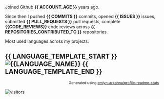 Joined Github **{{ ACCOUNT_AGE }}** years ago.

Since then I pushed **{{ COMMITS }}** commits, opened **{{ ISSUES }}** issues, submitted **{{ PULL_REQUESTS }}** pull requests, complete **{{CODE_REVIEWS}}** code reviews across **{{ REPOSITORIES_CONTRIBUTED_TO }}** repositories.

Most used languages across my projects:

{{ LANGUAGE_TEMPLATE_START }}
![{{LANGUAGE_NAME}}](https://img.shields.io/static/v1?style=flat-square&label=%E2%A0%80&color=555&labelColor={{LANGUAGE_COLOR:uri}}&message={{LANGUAGE_NAME:uri}}%EF%B8%B1{{LANGUAGE_PERCENT:uri}}%25)
{{ LANGUAGE_TEMPLATE_END }}
--
<p align="right"><sub>Generated using <a href="https://github.com/marketplace/actions/profile-readme-stats">emlyn-arkahna/profile-readme-stats</a></sub></p>
<p><img src="https://visitor-badge.glitch.me/badge?page_id=emlyn-arkahna.emlyn-arkahna" alt="visitors"></p>
